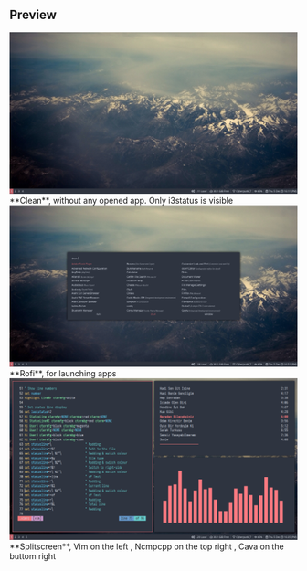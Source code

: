 ## Preview
<div align="center">
    <img src="/preview-clean.png"</img> 
</div>
**Clean**, without any opened app. Only i3status is visible <br />
<div align="center">
    <img src="/rofi.png"</img> 
</div>
**Rofi**, for launching apps <br />
<div align="center">
    <img src="/preview-splitscreen.png"</img> 
</div>
**Splitscreen**, Vim on the left , Ncmpcpp on the top right , Cava on the buttom right </br>
